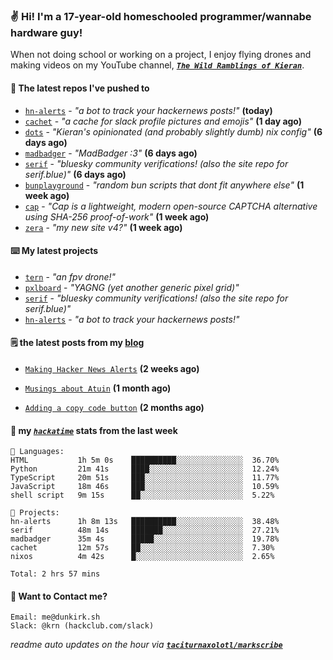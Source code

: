 ### ✌️ Hi! I'm a 17-year-old homeschooled programmer/wannabe hardware guy!

When not doing school or working on a project, I enjoy flying drones and making videos on my YouTube channel, [**_`The Wild Ramblings of Kieran`_**](https://youtube.com/@kieran.rambles).

#### 👷 The latest repos I've pushed to

- [`hn-alerts`](https://github.com/taciturnaxolotl/hn-alerts) - _"a bot to track your hackernews posts!"_ **(today)**
- [`cachet`](https://github.com/taciturnaxolotl/cachet) - _"a cache for slack profile pictures and emojis"_ **(1 day ago)**
- [`dots`](https://github.com/taciturnaxolotl/dots) - _"Kieran's opinionated (and probably slightly dumb) nix config"_ **(6 days ago)**
- [`madbadger`](https://github.com/taciturnaxolotl/madbadger) - _"MadBadger :3"_ **(6 days ago)**
- [`serif`](https://github.com/taciturnaxolotl/serif) - _"bluesky community verifications! (also the site repo for serif.blue)"_ **(6 days ago)**
- [`bunplayground`](https://github.com/taciturnaxolotl/bunplayground) - _"random bun scripts that dont fit anywhere else"_ **(1 week ago)**
- [`cap`](https://github.com/tiagorangel1/cap) - _"Cap is a lightweight, modern open-source CAPTCHA alternative using SHA-256 proof-of-work"_ **(1 week ago)**
- [`zera`](https://github.com/taciturnaxolotl/zera) - _"my new site v4?"_ **(1 week ago)**

#### ⌨️ My latest projects

- [`tern`](https://github.com/taciturnaxolotl/tern) - _"an fpv drone!"_
- [`pxlboard`](https://github.com/taciturnaxolotl/pxlboard) - _"YAGNG (yet another generic pixel grid)"_
- [`serif`](https://github.com/taciturnaxolotl/serif) - _"bluesky community verifications! (also the site repo for serif.blue)"_
- [`hn-alerts`](https://github.com/taciturnaxolotl/hn-alerts) - _"a bot to track your hackernews posts!"_

#### 🗒️ the latest posts from my [blog](https://dunkirk.sh)

- [`Making Hacker News Alerts`](https://dunkirk.sh/blog/hn-alerts/) **(2 weeks ago)**

- [`Musings about Atuin`](https://dunkirk.sh/blog/atuin/) **(1 month ago)**

- [`Adding a copy code button`](https://dunkirk.sh/blog/adding-a-copy-button/) **(2 months ago)**



#### 📡 my [_`hackatime`_](https://waka.hackclub.com) stats from the last week

```text
💾 Languages:
HTML           1h 5m 0s    ██████████░░░░░░░░░░░░░░░  36.70%
Python         21m 41s     ████░░░░░░░░░░░░░░░░░░░░░  12.24%
TypeScript     20m 51s     ███░░░░░░░░░░░░░░░░░░░░░░  11.77%
JavaScript     18m 46s     ███░░░░░░░░░░░░░░░░░░░░░░  10.59%
shell script   9m 15s      ██░░░░░░░░░░░░░░░░░░░░░░░  5.22%

💼 Projects:
hn-alerts      1h 8m 13s   ██████████░░░░░░░░░░░░░░░  38.48%
serif          48m 14s     ███████░░░░░░░░░░░░░░░░░░  27.21%
madbadger      35m 4s      █████░░░░░░░░░░░░░░░░░░░░  19.78%
cachet         12m 57s     ██░░░░░░░░░░░░░░░░░░░░░░░  7.30%
nixos          4m 42s      █░░░░░░░░░░░░░░░░░░░░░░░░  2.65%

Total: 2 hrs 57 mins
```

#### 📮 Want to Contact me?

```text
Email: me@dunkirk.sh
Slack: @krn (hackclub.com/slack)
```

_readme auto updates on the hour via [**`taciturnaxolotl/markscribe`**](https://github.com/taciturnaxolotl/markscribe)_
